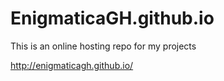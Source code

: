 # EnigmaticaGH.github.io

This is an online hosting repo for my projects

http://enigmaticagh.github.io/
